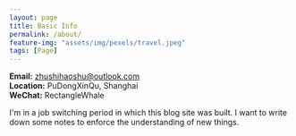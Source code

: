 ```yaml
---
layout: page
title: Basic Info
permalink: /about/
feature-img: "assets/img/pexels/travel.jpeg"
tags: [Page]
---
```

**Email:** zhushihaoshu@outlook.com \
**Location:** PuDongXinQu, Shanghai \
**WeChat:** RectangleWhale

I'm in a job switching period in which this blog site was built. I want to write down some notes to enforce the understanding of new things.
